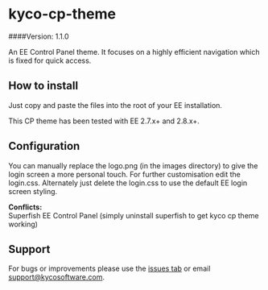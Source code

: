 kyco-cp-theme
=============
####Version: 1.1.0

An EE Control Panel theme. It focuses on a highly efficient navigation which is fixed for quick access.

How to install
--------------

Just copy and paste the files into the root of your EE installation.

This CP theme has been tested with EE 2.7.x+ and 2.8.x+.


Configuration
-------------

You can manually replace the logo.png (in the images directory) to give the login screen a more personal touch. For further customisation edit the login.css. Alternately just delete the login.css to use the default EE login screen styling.

**Conflicts:**  
Superfish EE Control Panel (simply uninstall superfish to get kyco cp theme working)


Support
-------

For bugs or improvements please use the [issues tab](https://github.com/kyco/kyco-cp-theme/issues)
or email [support@kycosoftware.com](mailto:support@kycosoftware.com).
